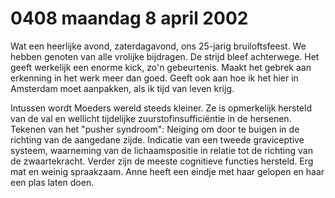 # 0408 maandag 8 april 2002
Wat een heerlijke avond, zaterdagavond, ons 25-jarig bruiloftsfeest. We hebben genoten van alle vrolijke bijdragen. De strijd bleef achterwege. Het geeft werkelijk een enorme kick, zo'n gebeurtenis. Maakt het gebrek aan erkenning in het werk meer dan goed. Geeft ook aan hoe ik het hier in Amsterdam moet aanpakken, als ik tijd van leven krijg. 

Intussen wordt Moeders wereld steeds kleiner. Ze is opmerkelijk hersteld van de val en wellicht tijdelijke zuurstofinsufficiëntie in de hersenen. Tekenen van het "pusher syndroom": Neiging om door te buigen in de richting van de aangedane zijde. Indicatie van een tweede graviceptive systeem, waarneming van de lichaamspositie in relatie tot de richting van de zwaartekracht. Verder zijn de meeste cognitieve functies hersteld. Erg mat en weinig spraakzaam. Anne heeft een eindje met haar gelopen en haar een plas laten doen.